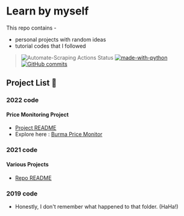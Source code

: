 # Learn by myself 

This repo contains -
  - personal projects with random ideas 
  - tutorial codes that I followed

> ![Automate-Scraping Actions Status](https://github.com/GmGniap/practice_python/actions/workflows/automate.yml/badge.svg) [![made-with-python](https://img.shields.io/badge/Made%20with-Python-1f425f.svg)](https://www.python.org/) [![GitHub commits](https://badgen.net/github/commits/GmGniap/practice_python)](https://GitHub.com/GmGniap/practice_python/commit/)

## Project List :blue_book:

### **2022 code**
#### **Price Monitoring Project**
  - [Project README](2022_code/README.md#burma-price-monitor)
  - Explore here : [Burma Price Monitor](https://prices.paing.me/)

### **2021 code**
#### **Various Projects**
  - [Repo README](2021_code/README.md)

### **2019 code** 
- Honestly, I don't remember what happened to that folder. (HaHa!)

